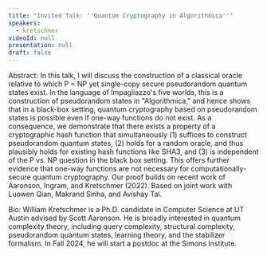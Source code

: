 ```yaml
---
title: "Invited Talk: ''Quantum Cryptography in Algorithmica''"
speakers:
  - kretschmer
videoId: null
presentation: null
draft: false
---
```

Abstract: In this talk, I will discuss the construction of a classical oracle relative to which P = NP yet single-copy secure pseudorandom quantum states exist. In the language of Impagliazzo's five worlds, this is a construction of pseudorandom states in "Algorithmica," and hence shows that in a black-box setting, quantum cryptography based on pseudorandom states is possible even if one-way functions do not exist. As a consequence, we demonstrate that there exists a property of a cryptographic hash function that simultaneously (1) suffices to construct pseudorandom quantum states, (2) holds for a random oracle, and thus plausibly holds for existing hash functions like SHA3, and (3) is independent of the P vs. NP question in the black box setting. This offers further evidence that one-way functions are not necessary for computationally-secure quantum cryptography. Our proof builds on recent work of Aaronson, Ingram, and Kretschmer (2022). Based on joint work with Luowen Qian, Makrand Sinha, and Avishay Tal.

Bio: William Kretschmer is a Ph.D. candidate in Computer Science at UT Austin advised by Scott Aaronson. He is broadly interested in quantum complexity theory, including query complexity, structural complexity, pseudorandom quantum states, learning theory, and the stabilizer formalism. In Fall 2024, he will start a postdoc at the Simons Institute.


<!-- fields to use above: -->
<!-- videoId: "Vfl9pPh6ipI" -->
<!-- presentation: "/slides/invited-MargaridaPereira.pdf" -->
